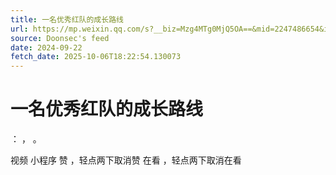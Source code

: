 ```yaml
---
title: 一名优秀红队的成长路线
url: https://mp.weixin.qq.com/s?__biz=Mzg4MTg0MjQ5OA==&mid=2247486654&idx=1&sn=6923dc04e204c16562b9611297ac69b3
source: Doonsec's feed
date: 2024-09-22
fetch_date: 2025-10-06T18:22:54.130073
---
```


# 一名优秀红队的成长路线

：
，
。

视频
小程序
赞
，轻点两下取消赞
在看
，轻点两下取消在看
